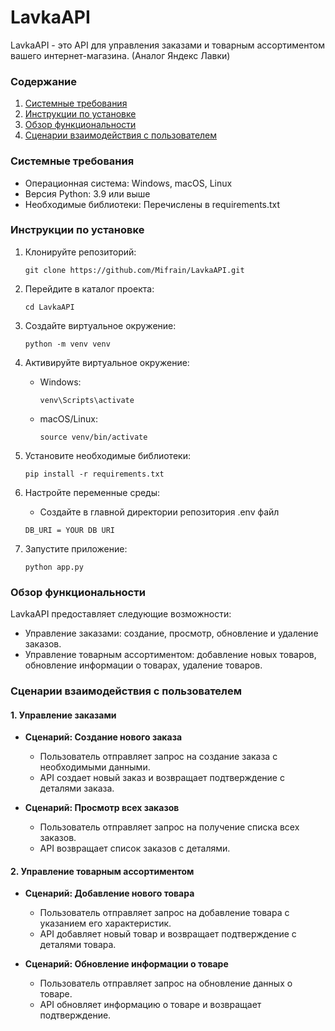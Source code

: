 # LavkaAPI

LavkaAPI - это API для управления заказами и товарным ассортиментом вашего интернет-магазина. (Аналог Яндекс Лавки)

### Содержание

1. [Системные требования](#системные-требования)
2. [Инструкции по установке](#инструкции-по-установке)
3. [Обзор функциональности](#обзор-функциональности)
4. [Сценарии взаимодействия с пользователем](#сценарии-взаимодействия-с-пользователем)

### Системные требования

- Операционная система: Windows, macOS, Linux
- Версия Python: 3.9 или выше
- Необходимые библиотеки: Перечислены в requirements.txt

### Инструкции по установке

1. Клонируйте репозиторий:

   ```console
   git clone https://github.com/Mifrain/LavkaAPI.git
   ```

2. Перейдите в каталог проекта:

   ```console
   cd LavkaAPI
   ```

3. Создайте виртуальное окружение:

   ```console
   python -m venv venv
   ```

4. Активируйте виртуальное окружение:

   - Windows:
     ```console
     venv\Scripts\activate
     ```
   - macOS/Linux:
     ```console
     source venv/bin/activate
     ```

5. Установите необходимые библиотеки:

   ```console
   pip install -r requirements.txt
   ```

6. Настройте переменные среды:

   - Создайте в главной директории репозитория .env файл

   ```console
   DB_URI = YOUR DB URI
   ```

7. Запустите приложение:
   ```console
   python app.py
   ```

### Обзор функциональности

LavkaAPI предоставляет следующие возможности:

- Управление заказами: создание, просмотр, обновление и удаление заказов.
- Управление товарным ассортиментом: добавление новых товаров, обновление информации о товарах, удаление товаров.

### Сценарии взаимодействия с пользователем

#### 1. Управление заказами

- **Сценарий: Создание нового заказа**

  - Пользователь отправляет запрос на создание заказа с необходимыми данными.
  - API создает новый заказ и возвращает подтверждение с деталями заказа.

- **Сценарий: Просмотр всех заказов**
  - Пользователь отправляет запрос на получение списка всех заказов.
  - API возвращает список заказов с деталями.

#### 2. Управление товарным ассортиментом

- **Сценарий: Добавление нового товара**

  - Пользователь отправляет запрос на добавление товара с указанием его характеристик.
  - API добавляет новый товар и возвращает подтверждение с деталями товара.

- **Сценарий: Обновление информации о товаре**
  - Пользователь отправляет запрос на обновление данных о товаре.
  - API обновляет информацию о товаре и возвращает подтверждение.
